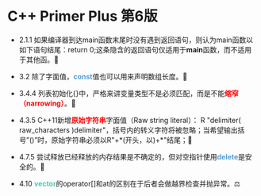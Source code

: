 # C++ Primer Plus  第6版

- 2.1.1 如果编译器到达main函数末尾时没有遇到返回语句，则认为main函数以如下语句结尾：return 0;这条隐含的返回语句仅适用于**main**函数，而不适用于其他函。🥝

- 3.2 除了字面值，<font color=#569CD6><b>const</b></font>值也可以用来声明数组长度。🦆

- 3.4.4 列表初始化{}中，严格来讲变量类型不是必须匹配，而是不能<font color=#ff0000><b>缩窄（narrowing）</b></font>。🏰

- 4.3.5 C++11新增<font color=#ff0000><b>原始字符串</b></font>字面值（Raw string literal）：
R "delimiter( raw_characters )delimiter"，括号内的转义字符将被忽略；当希望输出括号”()”时，原始字符串必须以R"+\*(开头，以)+\*"结尾；🐆

- 4.7.5 尝试释放已经释放的内存结果是不确定的，但对空指针使用<font color=#569CD6><b>delete</b></font>是安全的。🍇

- 4.10 <font color=#4EC9B0><b>vector</b></font>的operator[]和at的区别在于后者会做越界检查并抛异常。⚖️
